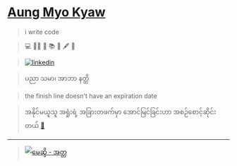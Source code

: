 # [Aung Myo Kyaw](https://www.aungmyokyaw.com)

> i write code

> 💻 🧘‍♂️ 📝 📚 📖 🖋️ 🌼

> [![linkedin](https://img.shields.io/badge/LinkedIn-0077B5?style=for-the-badge&logo=linkedin&logoColor=white)](https://www.linkedin.com/in/aungmyokyaw/)

> ပညာ သမာ၊ အာဘာ နတ္ထိ

> the finish line doesn't have an expiration date

> အနိုင်မယူသူ အရှုံးရဲ့ အခြားတဖက်မှာ အောင်မြင်ခြင်းဟာ အစဉ်စောင့်ဆိုင်းတယ် [🎵](https://www.youtube.com/embed/HUWvUDWrSCc?autoplay=true&modestbranding=1&showinfo=0)

---

> [![မေဆွိ - အတ္တ](https://img.youtube.com/vi/Pt6iQSeRHKg/0.jpg)](https://www.youtube.com/watch?v=Pt6iQSeRHKg)

